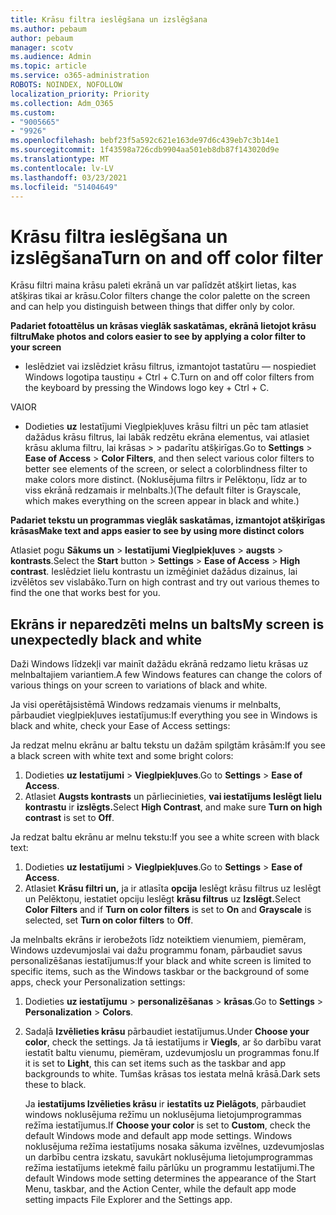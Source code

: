```yaml
---
title: Krāsu filtra ieslēgšana un izslēgšana
ms.author: pebaum
author: pebaum
manager: scotv
ms.audience: Admin
ms.topic: article
ms.service: o365-administration
ROBOTS: NOINDEX, NOFOLLOW
localization_priority: Priority
ms.collection: Adm_O365
ms.custom:
- "9005665"
- "9926"
ms.openlocfilehash: bebf23f5a592c621e163de97d6c439eb7c3b14e1
ms.sourcegitcommit: 1f43598a726cdb9904aa501eb8db87f143020d9e
ms.translationtype: MT
ms.contentlocale: lv-LV
ms.lasthandoff: 03/23/2021
ms.locfileid: "51404649"
---
```

# <a name="turn-on-and-off-color-filter"></a><span data-ttu-id="3fb22-102">Krāsu filtra ieslēgšana un izslēgšana</span><span class="sxs-lookup"><span data-stu-id="3fb22-102">Turn on and off color filter</span></span>

<span data-ttu-id="3fb22-103">Krāsu filtri maina krāsu paleti ekrānā un var palīdzēt atšķirt lietas, kas atšķiras tikai ar krāsu.</span><span class="sxs-lookup"><span data-stu-id="3fb22-103">Color filters change the color palette on the screen and can help you distinguish between things that differ only by color.</span></span>

<span data-ttu-id="3fb22-104">**Padariet fotoattēlus un krāsas vieglāk saskatāmas, ekrānā lietojot krāsu filtru**</span><span class="sxs-lookup"><span data-stu-id="3fb22-104">**Make photos and colors easier to see by applying a color filter to your screen**</span></span>

- <span data-ttu-id="3fb22-105">Ieslēdziet vai izslēdziet krāsu filtrus, izmantojot tastatūru — nospiediet Windows logotipa taustiņu + Ctrl + C.</span><span class="sxs-lookup"><span data-stu-id="3fb22-105">Turn on and off color filters from the keyboard by pressing the Windows logo key + Ctrl + C.</span></span> 

<span data-ttu-id="3fb22-106">VAI</span><span class="sxs-lookup"><span data-stu-id="3fb22-106">OR</span></span>

- <span data-ttu-id="3fb22-107">Dodieties **uz** Iestatījumi Vieglpiekļuves krāsu filtri un pēc tam atlasiet dažādus krāsu filtrus, lai labāk redzētu ekrāna elementus, vai atlasiet krāsu akluma filtru, lai krāsas  >    >  padarītu atšķirīgas.</span><span class="sxs-lookup"><span data-stu-id="3fb22-107">Go to **Settings** > **Ease of Access** > **Color Filters**, and then select various color filters to better see elements of the screen, or select a colorblindness filter to make colors more distinct.</span></span>  <span data-ttu-id="3fb22-108">(Noklusējuma filtrs ir Pelēktoņu, līdz ar to viss ekrānā redzamais ir melnbalts.)</span><span class="sxs-lookup"><span data-stu-id="3fb22-108">(The default filter is Grayscale, which makes everything on the screen appear in black and white.)</span></span>

<span data-ttu-id="3fb22-109">**Padariet tekstu un programmas vieglāk saskatāmas, izmantojot atšķirīgas krāsas**</span><span class="sxs-lookup"><span data-stu-id="3fb22-109">**Make text and apps easier to see by using more distinct colors**</span></span>  

<span data-ttu-id="3fb22-110">Atlasiet pogu **Sākums un** > **Iestatījumi Vieglpiekļuves**  >  **augsts**  >  **kontrasts**.</span><span class="sxs-lookup"><span data-stu-id="3fb22-110">Select the **Start** button > **Settings** > **Ease of Access** > **High contrast**.</span></span> <span data-ttu-id="3fb22-111">Ieslēdziet lielu kontrastu un izmēģiniet dažādus dizainus, lai izvēlētos sev vislabāko.</span><span class="sxs-lookup"><span data-stu-id="3fb22-111">Turn on high contrast and try out various themes to find the one that works best for you.</span></span>

## <a name="my-screen-is-unexpectedly-black-and-white"></a><span data-ttu-id="3fb22-112">Ekrāns ir neparedzēti melns un balts</span><span class="sxs-lookup"><span data-stu-id="3fb22-112">My screen is unexpectedly black and white</span></span>

<span data-ttu-id="3fb22-113">Daži Windows līdzekļi var mainīt dažādu ekrānā redzamo lietu krāsas uz melnbaltajiem variantiem.</span><span class="sxs-lookup"><span data-stu-id="3fb22-113">A few Windows features can change the colors of various things on your screen to variations of black and white.</span></span>

<span data-ttu-id="3fb22-114">Ja visi operētājsistēmā Windows redzamais vienums ir melnbalts, pārbaudiet vieglpiekļuves iestatījumus:</span><span class="sxs-lookup"><span data-stu-id="3fb22-114">If everything you see in Windows is black and white, check your Ease of Access settings:</span></span>

<span data-ttu-id="3fb22-115">Ja redzat melnu ekrānu ar baltu tekstu un dažām spilgtām krāsām:</span><span class="sxs-lookup"><span data-stu-id="3fb22-115">If you see a black screen with white text and some bright colors:</span></span>  

1. <span data-ttu-id="3fb22-116">Dodieties **uz Iestatījumi**  >  **Vieglpiekļuves**.</span><span class="sxs-lookup"><span data-stu-id="3fb22-116">Go to **Settings** > **Ease of Access**.</span></span>  
1. <span data-ttu-id="3fb22-117">Atlasiet **Augsts kontrasts** un pārliecinieties, **vai iestatījums Ieslēgt lielu kontrastu** ir **izslēgts.**</span><span class="sxs-lookup"><span data-stu-id="3fb22-117">Select **High Contrast**, and make sure **Turn on high contrast** is set to **Off**.</span></span>

<span data-ttu-id="3fb22-118">Ja redzat baltu ekrānu ar melnu tekstu:</span><span class="sxs-lookup"><span data-stu-id="3fb22-118">If you see a white screen with black text:</span></span>  

1. <span data-ttu-id="3fb22-119">Dodieties **uz Iestatījumi**  >  **Vieglpiekļuves**.</span><span class="sxs-lookup"><span data-stu-id="3fb22-119">Go to **Settings** > **Ease of Access**.</span></span>  
1. <span data-ttu-id="3fb22-120">Atlasiet **Krāsu filtri un,** ja ir  atlasīta  **opcija** Ieslēgt krāsu filtrus uz Ieslēgt un Pelēktoņu, iestatiet opciju Ieslēgt **krāsu filtrus** uz **Izslēgt.**</span><span class="sxs-lookup"><span data-stu-id="3fb22-120">Select **Color Filters** and if **Turn on color filters** is set to **On** and **Grayscale** is selected, set **Turn on color filters** to **Off**.</span></span>

<span data-ttu-id="3fb22-121">Ja melnbalts ekrāns ir ierobežots līdz noteiktiem vienumiem, piemēram, Windows uzdevumjoslai vai dažu programmu fonam, pārbaudiet savus personalizēšanas iestatījumus:</span><span class="sxs-lookup"><span data-stu-id="3fb22-121">If your black and white screen is limited to specific items, such as the Windows taskbar or the background of some apps, check your Personalization settings:</span></span>

1. <span data-ttu-id="3fb22-122">Dodieties **uz iestatījumu**  >  **personalizēšanas**  >  **krāsas**.</span><span class="sxs-lookup"><span data-stu-id="3fb22-122">Go to **Settings** > **Personalization** > **Colors**.</span></span>

1. <span data-ttu-id="3fb22-123">Sadaļā **Izvēlieties krāsu** pārbaudiet iestatījumus.</span><span class="sxs-lookup"><span data-stu-id="3fb22-123">Under **Choose your color**, check the settings.</span></span> <span data-ttu-id="3fb22-124">Ja tā iestatījums ir **Viegls**, ar šo darbību varat iestatīt baltu vienumu, piemēram, uzdevumjoslu un programmas fonu.</span><span class="sxs-lookup"><span data-stu-id="3fb22-124">If it is set to **Light**, this can set items such as the taskbar and app backgrounds to white.</span></span> <span data-ttu-id="3fb22-125">Tumšas krāsas tos iestata melnā krāsā.</span><span class="sxs-lookup"><span data-stu-id="3fb22-125">Dark sets these to black.</span></span>  

    <span data-ttu-id="3fb22-126">Ja **iestatījums Izvēlieties krāsu** ir **iestatīts uz Pielāgots**, pārbaudiet windows noklusējuma režīmu un noklusējuma lietojumprogrammas režīma iestatījumus.</span><span class="sxs-lookup"><span data-stu-id="3fb22-126">If **Choose your color** is set to **Custom**, check the default Windows mode and default app mode settings.</span></span> <span data-ttu-id="3fb22-127">Windows noklusējuma režīma iestatījums nosaka sākuma izvēlnes, uzdevumjoslas un darbību centra izskatu, savukārt noklusējuma lietojumprogrammas režīma iestatījums ietekmē failu pārlūku un programmu Iestatījumi.</span><span class="sxs-lookup"><span data-stu-id="3fb22-127">The default Windows mode setting determines the appearance of the Start Menu, taskbar, and the Action Center, while the default app mode setting impacts File Explorer and the Settings app.</span></span>

